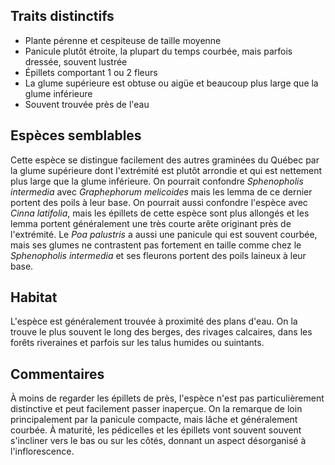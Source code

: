 
<!--
1-https://www.inaturalist.org/observations/231544019
1-https://www.inaturalist.org/observations/231537868
1-https://www.inaturalist.org/observations/195192761
1-https://www.inaturalist.org/observations/236842413
5-https://www.inaturalist.org/observations/195013746
4-https://www.inaturalist.org/observations/195013746
3-https://www.inaturalist.org/observations/233413150
1-https://www.inaturalist.org/observations/195081275
-->

## Traits distinctifs

- Plante pérenne et cespiteuse de taille moyenne
- Panicule plutôt étroite, la plupart du temps courbée, mais parfois dressée, souvent lustrée
- Épillets comportant 1 ou 2 fleurs
- La glume supérieure est obtuse ou aigüe et beaucoup plus large que la glume inférieure
- Souvent trouvée près de l'eau

## Espèces semblables

Cette espèce se distingue facilement des autres graminées du Québec par la glume supérieure dont l'extrémité est plutôt arrondie et qui est nettement plus large que la glume inférieure. On pourrait confondre _Sphenopholis intermedia_ avec _Graphephorum melicoides_ mais les lemma de ce dernier portent des poils à leur base. On pourrait aussi confondre l'espèce avec _Cinna latifolia_, mais les épillets de cette espèce sont plus allongés et les lemma portent généralement une très courte arête originant près de l'extrémité. Le _Poa palustris_ a aussi une panicule qui est souvent courbée, mais ses glumes ne contrastent pas fortement en taille comme chez le _Sphenopholis intermedia_ et ses fleurons portent des poils laineux à leur base.

## Habitat

L'espèce est généralement trouvée à proximité des plans d'eau. On la trouve le plus souvent le long des berges, des rivages calcaires, dans les forêts riveraines et parfois sur les talus humides ou suintants.

## Commentaires

À moins de regarder les épillets de près, l'espèce n'est pas particulièrement distinctive et peut facilement passer inaperçue. On la remarque de loin principalement par la panicule compacte, mais lâche et généralement courbée. À maturité, les pédicelles et les épillets vont souvent souvent s'incliner vers le bas ou sur les côtés, donnant un aspect désorganisé à l'inflorescence.


